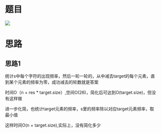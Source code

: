# 题目
![](pics/230113-2287/img-2023-01-13-17-14-01.png)

# 思路

## 思路1

统计s中每个字符的出现频率，然后一轮一轮的，从中减去target的每个元素，直到某个元素的频率为零，成功减去的轮数就是答案

时间O（n + res * target.size）,空间O(26)，简化后可达到O(target.size)，但没有这样做

进一步化简，也统计target元素的频率，s里的频率除以对应target元素频率，取最小值

这样时间O(n + target.size),实际上，没有简化多少